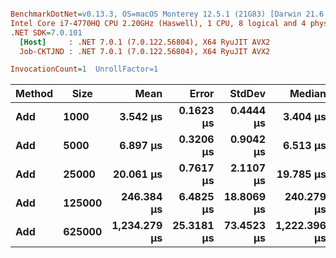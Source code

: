 ``` ini

BenchmarkDotNet=v0.13.3, OS=macOS Monterey 12.5.1 (21G83) [Darwin 21.6.0]
Intel Core i7-4770HQ CPU 2.20GHz (Haswell), 1 CPU, 8 logical and 4 physical cores
.NET SDK=7.0.101
  [Host]     : .NET 7.0.1 (7.0.122.56804), X64 RyuJIT AVX2
  Job-CKTJND : .NET 7.0.1 (7.0.122.56804), X64 RyuJIT AVX2

InvocationCount=1  UnrollFactor=1  

```
| Method |   Size |         Mean |      Error |     StdDev |       Median |
|------- |------- |-------------:|-----------:|-----------:|-------------:|
|    **Add** |   **1000** |     **3.542 μs** |  **0.1623 μs** |  **0.4444 μs** |     **3.404 μs** |
|    **Add** |   **5000** |     **6.897 μs** |  **0.3206 μs** |  **0.9042 μs** |     **6.513 μs** |
|    **Add** |  **25000** |    **20.061 μs** |  **0.7617 μs** |  **2.1107 μs** |    **19.785 μs** |
|    **Add** | **125000** |   **246.384 μs** |  **6.4825 μs** | **18.8069 μs** |   **240.279 μs** |
|    **Add** | **625000** | **1,234.279 μs** | **25.3181 μs** | **73.4523 μs** | **1,222.396 μs** |
